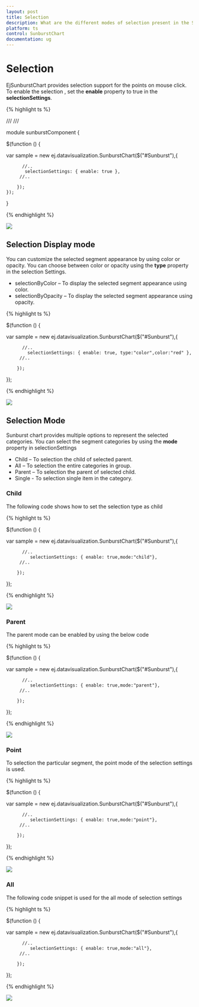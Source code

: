 ```yaml
---
layout: post
title: Selection
description: What are the different modes of selection present in the Sunburst Chart
platform: ts
control: SunburstChart
documentation: ug
---
```


# Selection 
EjSunburstChart provides selection support for the points on mouse click. To enable the selection , set the **enable** property to true in the **selectionSettings**. 

{% highlight ts %}

/// <reference path="tsfiles/jquery.d.ts" />
/// <reference path="tsfiles/ej.web.all.d.ts" />

module  sunburstComponent {

$(function () {

var sample = new ej.datavisualization.SunburstChart($("#Sunburst"),{
          
          //..
           selectionSettings: { enable: true },            
         //..

        });
    });
}


{% endhighlight %}

![](Selection_images/Selection_img1.png)

 
## Selection Display mode

 You can customize the selected  segment appearance by using color or opacity. You can choose between color or opacity using the **type** property in the selection Settings.

*	selectionByColor – To display the selected segment appearance using color.
*	selectionByOpacity – To display the selected segment appearance using opacity.

{% highlight ts %}

$(function () {

var sample = new ej.datavisualization.SunburstChart($("#Sunburst"),{
          
          //..
            selectionSettings: { enable: true, type:"color",color:"red" },            
         //..

        });
});      

 {% endhighlight %}

![](Selection_images/Selection_img2.png)

## Selection Mode

Sunburst chart provides multiple options to represent the selected categories. You can select the segment categories by using the **mode** property in selectionSettings
*	Child – To selection the child of selected parent.
*	All – To selection the entire categories in group.
*	Parent – To selection the parent of selected child.
*	Single - To selection single item in the category.

### Child

The following code shows how to set the selection type as child 

{% highlight ts %}

$(function () {

var sample = new ej.datavisualization.SunburstChart($("#Sunburst"),{
          
          //..
             selectionSettings: { enable: true,mode:"child"},               
         //..

        });
}); 

{% endhighlight %}

![](Selection_images/Selection_img3.png)
 
### Parent

The parent mode can be enabled by using the below code 

{% highlight ts %}


$(function () {

var sample = new ej.datavisualization.SunburstChart($("#Sunburst"),{
          
          //..
             selectionSettings: { enable: true,mode:"parent"},               
         //..

        });
}); 

{% endhighlight %}

![](Selection_images/Selection_img4.png)
 
### Point

To selection the particular segment, the point mode of the selection settings is used.

{% highlight ts %}


$(function () {

var sample = new ej.datavisualization.SunburstChart($("#Sunburst"),{
          
          //..
             selectionSettings: { enable: true,mode:"point"},               
         //..

        });
}); 

 {% endhighlight %}

![](Selection_images/Selection_img5.png)
 
### All

The following code snippet is used for the all mode of selection settings

{% highlight ts %}

$(function () {

var sample = new ej.datavisualization.SunburstChart($("#Sunburst"),{
          
          //..
             selectionSettings: { enable: true,mode:"all"},               
         //..

        });
}); 

{% endhighlight %}

![](Selection_images/Selection_img6.png)

